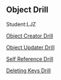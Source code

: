 ## Object Drill
Student:LJZ

[Object Creator Drill](https://repl.it/@JizongL/Object-creator-drill-1)

[Object Updater Drill](https://repl.it/@JizongL/Object-updater-drill)

[Self Reference Drill](https://repl.it/@JizongL/Self-reference-drill)

[Deleting Keys Drill](https://repl.it/@JizongL/Deleting-keys-drill)
